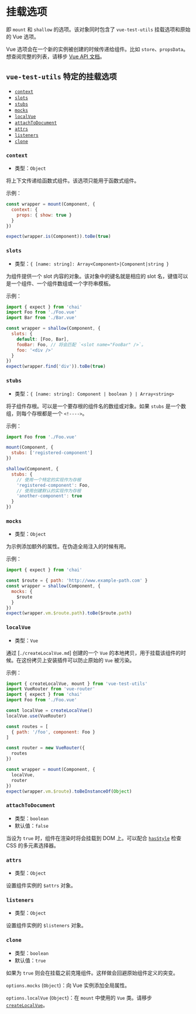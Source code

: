 # 挂载选项

即 `mount` 和 `shallow` 的选项。该对象同时包含了 `vue-test-utils` 挂载选项和原始的 Vue 选项。

Vue 选项会在一个新的实例被创建的时候传递给组件。比如 `store`、`propsData`。想查阅完整的列表，请移步 [Vue API 文档](https://cn.vuejs.org/v2/api/)。

## `vue-test-utils` 特定的挂载选项

- [`context`](#context)
- [`slots`](#slots)
- [`stubs`](#stubs)
- [`mocks`](#mocks)
- [`localVue`](#localvue)
- [`attachToDocument`](#attachtodocument)
- [`attrs`](#attrs)
- [`listeners`](#listeners)
- [`clone`](#clone)

### `context`

- 类型：`Object`

将上下文传递给函数式组件。该选项只能用于函数式组件。

示例：

```js
const wrapper = mount(Component, {
  context: {
    props: { show: true }
  }
})

expect(wrapper.is(Component)).toBe(true)
```

### `slots`

- 类型：`{ [name: string]: Array<Component>|Component|string }`

为组件提供一个 slot 内容的对象。该对象中的键名就是相应的 slot 名，键值可以是一个组件、一个组件数组或一个字符串模板。

示例：

```js
import { expect } from 'chai'
import Foo from './Foo.vue'
import Bar from './Bar.vue'

const wrapper = shallow(Component, {
  slots: {
    default: [Foo, Bar],
    fooBar: Foo, // 将会匹配 `<slot name="FooBar" />`。
    foo: '<div />'
  }
})
expect(wrapper.find('div')).toBe(true)
```

### `stubs`

- 类型：`{ [name: string]: Component | boolean } | Array<string>`

将子组件存根。可以是一个要存根的组件名的数组或对象。如果 `stubs` 是一个数组，则每个存根都是一个 `<!---->`。

示例：

```js
import Foo from './Foo.vue'

mount(Component, {
  stubs: ['registered-component']
})

shallow(Component, {
  stubs: {
    // 使用一个特定的实现作为存根
    'registered-component': Foo,
    // 使用创建默认的实现作为存根
    'another-component': true
  }
})
```

### `mocks`

- 类型：`Object`

为示例添加额外的属性。在伪造全局注入的时候有用。

示例：

```js
import { expect } from 'chai'

const $route = { path: 'http://www.example-path.com' }
const wrapper = shallow(Component, {
  mocks: {
    $route
  }
})
expect(wrapper.vm.$route.path).toBe($route.path)
```

### `localVue`

- 类型：`Vue`

通过 [`./createLocalVue.md`] 创建的一个 `Vue` 的本地拷贝，用于挂载该组件的时候。在这份拷贝上安装插件可以防止原始的 `Vue` 被污染。

示例：

```js
import { createLocalVue, mount } from 'vue-test-utils'
import VueRouter from 'vue-router'
import { expect } from 'chai'
import Foo from './Foo.vue'

const localVue = createLocalVue()
localVue.use(VueRouter)

const routes = [
  { path: '/foo', component: Foo }
]

const router = new VueRouter({
  routes
})

const wrapper = mount(Component, {
  localVue,
  router
})
expect(wrapper.vm.$route).toBeInstanceOf(Object)
```

### `attachToDocument`

- 类型：`boolean`
- 默认值：`false`

当设为 `true` 时，组件在渲染时将会挂载到 DOM 上。可以配合 [`hasStyle`](wrapper/hasStyle.md) 检查 CSS 的多元素选择器。

### `attrs`

- 类型：`Object`

设置组件实例的 `$attrs` 对象。

### `listeners`

- 类型：`Object`

设置组件实例的 `$listeners` 对象。

### `clone`

- 类型：`boolean`
- 默认值：`true`

如果为 `true` 则会在挂载之前克隆组件。这样做会回避原始组件定义的突变。

`options.mocks` (`Object`)：向 Vue 实例添加全局属性。

`options.localVue` (`Object`)：在 `mount` 中使用的 `Vue` 类。请移步 [`createLocalVue`](createLocalVue.md)。
